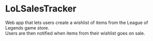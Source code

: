 LoLSalesTracker
===========

Web app that lets users create a wishlist of items from the League of Legends game store.  
Users are then notified when items from their wishlist goes on sale.

